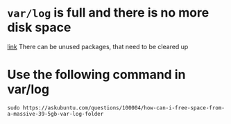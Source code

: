 # `var/log` is full and there is no more disk space

[link](https://askubuntu.com/questions/100004/how-can-i-free-space-from-a-massive-39-5gb-var-log-folder)
There can be unused packages, that need to be cleared up

# Use the following command in var/log
`sudo https://askubuntu.com/questions/100004/how-can-i-free-space-from-a-massive-39-5gb-var-log-folder`
